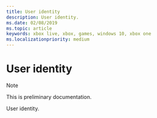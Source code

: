 ```yaml
---
title: User identity
description: User identity.
ms.date: 02/08/2019
ms.topic: article
keywords: xbox live, xbox, games, windows 10, xbox one
ms.localizationpriority: medium
---
```


# User identity

> [!NOTE]
> This is preliminary documentation.

User identity.


<!-- ## In this section

| Article | Description |
|---------|-------------|
| [Overview of user identity](overview.md) | Overview of user identity. |
| [Portal configuration of user identity](portal.md) | Portal configuration of user identity. |
| [API for user identity](api.md) | API for user identity. |
 -->
